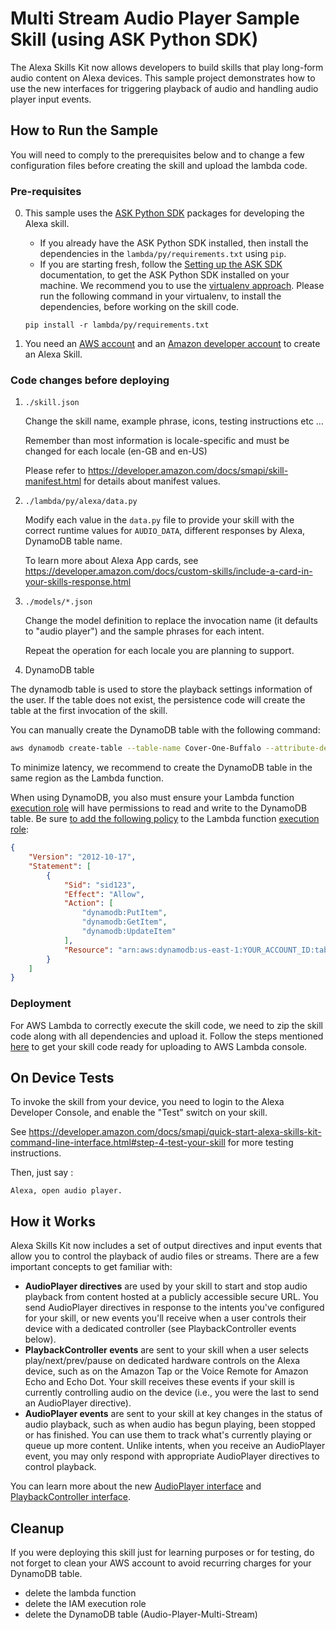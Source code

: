 # Multi Stream Audio Player Sample Skill (using ASK Python SDK)

The Alexa Skills Kit now allows developers to build skills that play long-form audio content on Alexa devices.  This sample project demonstrates how to use the new interfaces for triggering playback of audio and handling audio player input events.

## How to Run the Sample

You will need to comply to the prerequisites below and to change a few configuration files before creating the skill and upload the lambda code.

### Pre-requisites

0. This sample uses the [ASK Python SDK](https://alexa-skills-kit-python-sdk.readthedocs.io/en/latest/) packages for developing the Alexa skill. 

    - If you already have the ASK Python SDK installed, then install the dependencies in the ``lambda/py/requirements.txt`` 
    using ``pip``. 
    - If you are starting fresh, follow the [Setting up the ASK SDK](https://alexa-skills-kit-python-sdk.readthedocs.io/en/latest/GETTING_STARTED.html) 
    documentation, to get the ASK Python SDK installed on your machine. We recommend you to use the 
    [virtualenv approach](https://alexa-skills-kit-python-sdk.readthedocs.io/en/latest/GETTING_STARTED.html#option-1-set-up-the-sdk-in-a-virtual-environment).
    Please run the following command in your virtualenv, to install the dependencies, before working on the skill code.

    ``
    pip install -r lambda/py/requirements.txt
    ``

1. You need an [AWS account](https://aws.amazon.com) and an [Amazon developer account](https://developer.amazon.com) to create an Alexa Skill.


### Code changes before deploying

1. ```./skill.json```

   Change the skill name, example phrase, icons, testing instructions etc ...

   Remember than most information is locale-specific and must be changed for each locale (en-GB and en-US)

   Please refer to https://developer.amazon.com/docs/smapi/skill-manifest.html for details about manifest values.

2. ```./lambda/py/alexa/data.py```

   Modify each value in the ```data.py``` file to provide your skill with the correct runtime values for ``AUDIO_DATA``, different responses by Alexa, DynamoDB table name.

   To learn more about Alexa App cards, see https://developer.amazon.com/docs/custom-skills/include-a-card-in-your-skills-response.html

3. ```./models/*.json```

   Change the model definition to replace the invocation name (it defaults to "audio player") and the sample phrases for each intent.  

   Repeat the operation for each locale you are planning to support.

4. DynamoDB table

The dynamodb table is used to store the playback settings information of the user. If the table does not exist, the persistence code will create the table at the first invocation of the skill.

You can manually create the DynamoDB table with the following command:

```bash
aws dynamodb create-table --table-name Cover-One-Buffalo --attribute-definitions AttributeName=id,AttributeType=S --key-schema AttributeName=id,KeyType=HASH --provisioned-throughput ReadCapacityUnits=5,WriteCapacityUnits=5
```

To minimize latency, we recommend to create the DynamoDB table in the same region as the Lambda function.

When using DynamoDB, you also must ensure your Lambda function [execution role](http://docs.aws.amazon.com/lambda/latest/dg/intro-permission-model.html) will have permissions to read and write to the DynamoDB table.  Be sure [to add the following policy](http://docs.aws.amazon.com/IAM/latest/UserGuide/id_roles_manage_modify.html) to the Lambda function [execution role](http://docs.aws.amazon.com/lambda/latest/dg/intro-permission-model.html):

```json
{
    "Version": "2012-10-17",
    "Statement": [
        {
            "Sid": "sid123",
            "Effect": "Allow",
            "Action": [
                "dynamodb:PutItem",
                "dynamodb:GetItem",
                "dynamodb:UpdateItem"
            ],
            "Resource": "arn:aws:dynamodb:us-east-1:YOUR_ACCOUNT_ID:table/Audio-Player-Multi-Stream"
        }
    ]
}
```

### Deployment

For AWS Lambda to correctly execute the skill code, we need to zip the skill code along
with all dependencies and upload it. Follow the steps mentioned [here](https://alexa-skills-kit-python-sdk.readthedocs.io/en/latest/DEVELOPING_YOUR_FIRST_SKILL.html#preparing-your-code-for-aws-lambda)
to get your skill code ready for uploading to AWS Lambda console. 

## On Device Tests

To invoke the skill from your device, you need to login to the Alexa Developer Console, and enable the "Test" switch on your skill.

See https://developer.amazon.com/docs/smapi/quick-start-alexa-skills-kit-command-line-interface.html#step-4-test-your-skill for more testing instructions.

Then, just say :

```text
Alexa, open audio player.
```

## How it Works

Alexa Skills Kit now includes a set of output directives and input events that allow you to control the playback of audio files or streams.  There are a few important concepts to get familiar with:

* **AudioPlayer directives** are used by your skill to start and stop audio playback from content hosted at a publicly accessible secure URL.  You  send AudioPlayer directives in response to the intents you've configured for your skill, or new events you'll receive when a user controls their device with a dedicated controller (see PlaybackController events below).
* **PlaybackController events** are sent to your skill when a user selects play/next/prev/pause on dedicated hardware controls on the Alexa device, such as on the Amazon Tap or the Voice Remote for Amazon Echo and Echo Dot.  Your skill receives these events if your skill is currently controlling audio on the device (i.e., you were the last to send an AudioPlayer directive).
* **AudioPlayer events** are sent to your skill at key changes in the status of audio playback, such as when audio has begun playing, been stopped or has finished.  You can use them to track what's currently playing or queue up more content.  Unlike intents, when you receive an AudioPlayer event, you may only respond with appropriate AudioPlayer directives to control playback.

You can learn more about the new [AudioPlayer interface](https://developer.amazon.com/public/solutions/alexa/alexa-skills-kit/docs/custom-audioplayer-interface-reference) and [PlaybackController interface](https://developer.amazon.com/public/solutions/alexa/alexa-skills-kit/docs/custom-playbackcontroller-interface-reference).

## Cleanup

If you were deploying this skill just for learning purposes or for testing, do not forget to clean your AWS account to avoid recurring charges for your DynamoDB table.

- delete the lambda function 
- delete the IAM execution role 
- delete the DynamoDB table (Audio-Player-Multi-Stream)
